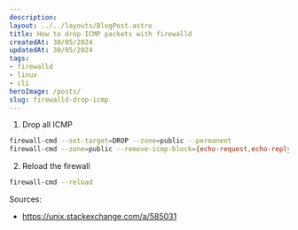 ```yaml
---
description:
layout: ../../layouts/BlogPost.astro
title: How to drop ICMP packets with firewalld
createdAt: 30/05/2024
updatedAt: 30/05/2024
tags:
- firewalld
- linux
- cli
heroImage: /posts/
slug: firewalld-drop-icmp
---
```

1. Drop all ICMP

```bash
firewall-cmd --set-target=DROP --zone=public --permanent
firewall-cmd --zone=public --remove-icmp-block={echo-request,echo-reply,timestamp-request,timestamp-reply} --permanent
```

2. Reload the firewall

```bash
firewall-cmd --reload
```

Sources:

- <https://unix.stackexchange.com/a/585031>
